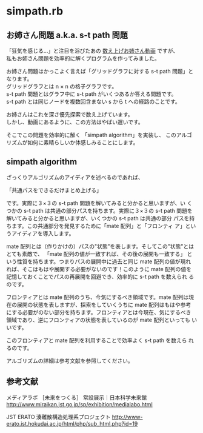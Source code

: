 # simpath.rb

## お姉さん問題 a.k.a. s-t path 問題

「狂気を感じる...」と注目を浴びたあの [数え上げお姉さん動画][] ですが、  
私もお姉さん問題を効率的に解くプログラムを作ってみました。

お姉さん問題はかっこよく言えば「グリッドグラフに対する s-t path 問題」となります。  
グリッドグラフとは n × n の格子グラフです。  
s-t path 問題とはグラフ中に s-t path がいくつあるか答える問題です。  
s-t path とは同じノードを複数回含まない s から t への経路のことです。

お姉さんはこれを深さ優先探索で数え上げています。  
しかし、動画にあるように、この方法はやばい遅いです。

そこでこの問題を効率的に解く 「simpath algorithm」を実装し、
このアルゴリズムが如何に素晴らしいか体感しみることにします。

[数え上げお姉さん動画]: http://www.youtube.com/watch?v=Q4gTV4r0zRs



## simpath algorithm

ざっくりアルゴリズムのアイディアを述べるのであれば、

「共通パスをできるだけまとめ上げる」

です。実際に３×３の s-t path 問題を解いてみると分かると思いますが、い
くつかの s-t path は共通の部分パスを持ちます。実際に３×３の s-t path
問題を解いてみると分かると思いますが、いくつかの s-t path は共通の部分
パスを持ちます。この共通部分を発見するために「mate 配列」と「フロンティ
ア」というアイディアを導入します。

mate 配列とは（作りかけの）パスの"状態"を表します。そしてこの"状態"とは
とても素敵で、 「mate 配列の値が一致すれば、その後の展開も一致する」 と
いう性質を持ちます。つまりパスの展開中に過去と同じ mate 配列の値が現れ
れば、そこはもはや展開する必要がないのです！このように mate 配列の値を
記憶しておくことでパスの再展開を回避でき、効率的に s-t path を数えられ
るのです。

フロンティアとは mate 配列のうち、今気にするべき領域です。mate 配列は現
在の展開の状態を表しますが、探索をしていくうちに mate 配列はもはや参考
にする必要がのない部分を持ちます。フロンティアとは今現在、気にするべき
領域であり、逆にフロンティアの状態を表しているのが mate 配列といっても
いいです。

このフロンティアと mate 配列を利用することで効率よく s-t path を数えら
れるのです。

アルゴリズムの詳細は参考文献を参照してください。  

## 参考文献
メディアラボ ［未来をつくる］ 常設展示｜日本科学未来館
http://www.miraikan.jst.go.jp/sp/exhibition/medialabo.html

JST ERATO 湊離散構造処理系プロジェクト
http://www-erato.ist.hokudai.ac.jp/html/php/sub_html.php?id=19


